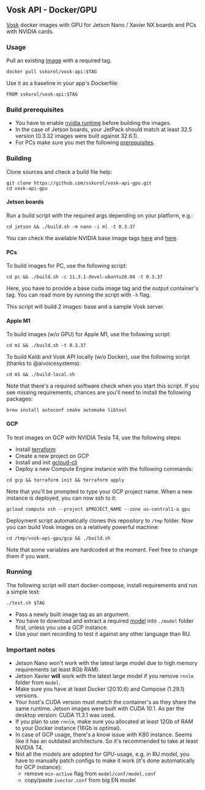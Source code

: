## Vosk API - Docker/GPU

[Vosk](https://github.com/alphacep/vosk-api) docker images with GPU for Jetson Nano / Xavier NX boards and PCs with NVIDIA cards.

### Usage

Pull an existing [image](https://hub.docker.com/r/sskorol/vosk-api) with a required tag.

```shell
docker pull sskorol/vosk-api:$TAG
```

Use it as a baseline in your app's Dockerfile:

```shell
FROM sskorol/vosk-api:$TAG
```

### Build prerequisites

- You have to enable [nvidia runtime](https://github.com/dusty-nv/jetson-containers#docker-default-runtime) before building the images.
- In the case of Jetson boards, your JetPack should match at least 32.5 version (0.3.32 images were built against 32.6.1).
- For PCs make sure you met the following [prerequisites](https://medium.com/geekculture/installing-cudnn-and-cuda-toolkit-on-ubuntu-20-04-for-machine-learning-tasks-f41985fcf9b2).

### Building

Clone sources and check a build file help:

```shell
git clone https://github.com/sskorol/vosk-api-gpu.git
cd vosk-api-gpu
```

#### Jetson boards

Run a build script with the required args depending on your platform, e.g.:

```shell
cd jetson && ./build.sh -m nano -i ml -t 0.3.37
```

You can check the available NVIDIA base image tags [here](https://ngc.nvidia.com/catalog/containers/nvidia:l4t-base) and [here](https://ngc.nvidia.com/catalog/containers/nvidia:l4t-ml). 

#### PCs

To build images for PC, use the following script:

```shell
cd pc && ./build.sh -c 11.3.1-devel-ubuntu20.04 -t 0.3.37
```

Here, you have to provide a base cuda image tag and the output container's tag. You can read more by running the script with `-h` flag.

This script will build 2 images: base and a sample Vosk server.

#### Apple M1

To build images (w/o GPU) for Apple M1, use the following script:

```shell
cd m1 && ./build.sh -t 0.3.37
```

To build Kaldi and Vosk API locally (w/o Docker), use the following script (thanks to @aivoicesystems):

```shell
cd m1 && ./build-local.sh
```

Note that there's a required software check when you start this script. If you see missing requirements, chances are you'll need to install the following packages:

```shell
brew install autoconf cmake automake libtool
```

#### GCP

To test images on GCP with NVIDIA Tesla T4, use the following steps:

- Install [terraform](https://learn.hashicorp.com/tutorials/terraform/install-cli)
- Create a new project on GCP
- Install and init [gcloud-cli](https://cloud.google.com/sdk/docs/install-sdk)
- Deploy a new Compute Engine instance with the following commands:

```shell
cd gcp && terraform init && terraform apply
```

Note that you'll be prompted to type your GCP project name. When a new instance is deployed, you can now ssh to it:

```shell
gcloud compute ssh --project $PROJECT_NAME --zone us-central1-a gpu
```

Deployment script automatically clones this repository to `/tmp` folder. Now you can build Vosk images on a relatively powerful machine:

```shell
cd /tmp/vosk-api-gpu/gcp && ./build.sh
```

Note that some variables are hardcoded at the moment. Feel free to change them if you want.

### Running

The following script will start docker-compose, install requirements and run a simple test:

```shell
./test.sh $TAG
```

- Pass a newly built image tag as an argument.
- You have to download and extract a required [model](https://alphacephei.com/vosk/models) into `./model` folder first, unless you use a GCP instance.
- Use your own recording to test it against any other language than RU.

### Important notes

- Jetson Nano won't work with the latest large model due to high memory requirements (at least 8Gb RAM).
- Jetson Xavier **will** work with the latest large model if you remove `rnnlm` folder from `model`.
- Make sure you have at least Docker (20.10.6) and Compose (1.29.1) versions.
- Your host's CUDA version must match the container's as they share the same runtime. Jetson images were built with CUDA 10.1. As per the desktop version: CUDA 11.3.1 was used.
- If you plan to use `rnnlm`, make sure you allocated at least 12Gb of RAM to your Docker instance (16Gb is optimal).
- In case of GCP usage, there's a know issue with K80 instance. Seems like it has an outdated architecture. So it's recommended to take at least NVIDIA T4.
- Not all the models are adopted for GPU-usage, e.g. in RU model, you have to manually patch configs to make it work (it's done automatically for GCP instance):
  - remove `min-active` flag from `model/conf/model.conf`
  - copy/paste `ivector.conf` from big EN model
